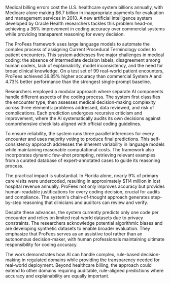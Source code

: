 Medical billing errors cost the U.S. healthcare system billions annually, with Medicare alone making $6.7 billion in inappropriate payments for evaluation and management services in 2010. A new artificial intelligence system developed by Oracle Health researchers tackles this problem head-on, achieving a 36% improvement in coding accuracy over commercial systems while providing transparent reasoning for every decision.

The ProFees framework uses large language models to automate the complex process of assigning Current Procedural Terminology codes to patient encounters. This system addresses five major challenges in medical coding: the absence of intermediate decision labels, disagreement among human coders, lack of explainability, model inconsistency, and the need for broad clinical knowledge. On a test set of 99 real-world patient encounters, ProFees achieved 36.85% higher accuracy than commercial System A and 4.73% better performance than the strongest single-prompt baseline.

Researchers employed a modular approach where separate AI components handle different aspects of the coding process. The system first classifies the encounter type, then assesses medical decision-making complexity across three elements: problems addressed, data reviewed, and risk of complications. Each prediction undergoes recursive criticism and improvement, where the AI systematically audits its own decisions against comprehensive checklists aligned with official coding guidelines.

To ensure reliability, the system runs three parallel inferences for every encounter and uses majority voting to produce final predictions. This self-consistency approach addresses the inherent variability in language models while maintaining reasonable computational costs. The framework also incorporates dynamic few-shot prompting, retrieving relevant examples from a curated database of expert-annotated cases to guide its reasoning process.

The practical impact is substantial. In Florida alone, nearly 9% of primary care visits were undercoded, resulting in approximately $114 million in lost hospital revenue annually. ProFees not only improves accuracy but provides human-readable justifications for every coding decision, crucial for audits and compliance. The system's chain-of-thought approach generates step-by-step reasoning that clinicians and auditors can review and verify.

Despite these advances, the system currently predicts only one code per encounter and relies on limited real-world datasets due to privacy constraints. The researchers acknowledge potential algorithmic biases and are developing synthetic datasets to enable broader evaluation. They emphasize that ProFees serves as an assistive tool rather than an autonomous decision-maker, with human professionals maintaining ultimate responsibility for coding accuracy.

The work demonstrates how AI can handle complex, rule-based decision-making in regulated domains while providing the transparency needed for real-world deployment. Beyond healthcare billing, the approach could extend to other domains requiring auditable, rule-aligned predictions where accuracy and explainability are equally important.